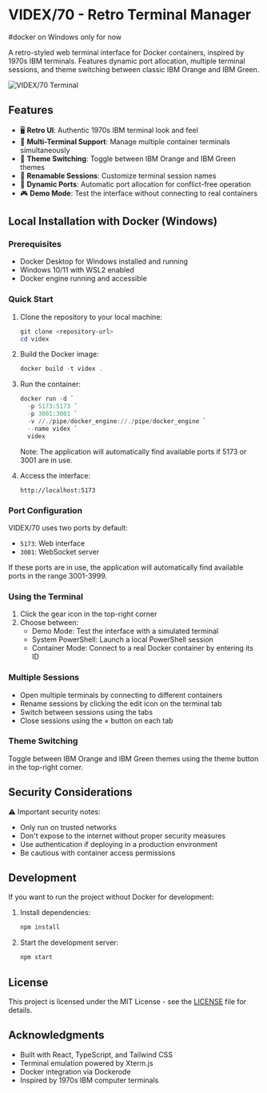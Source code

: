 # VIDEX/70 - Retro Terminal Manager
#docker on Windows only for now

A retro-styled web terminal interface for Docker containers, inspired by 1970s IBM terminals. Features dynamic port allocation, multiple terminal sessions, and theme switching between classic IBM Orange and IBM Green.

![VIDEX/70 Terminal](screenshot.png)

## Features

- 🖥️ **Retro UI**: Authentic 1970s IBM terminal look and feel
- 🔄 **Multi-Terminal Support**: Manage multiple container terminals simultaneously
- 🎨 **Theme Switching**: Toggle between IBM Orange and IBM Green themes
- 📝 **Renamable Sessions**: Customize terminal session names
- 🔌 **Dynamic Ports**: Automatic port allocation for conflict-free operation
- 🎮 **Demo Mode**: Test the interface without connecting to real containers

## Local Installation with Docker (Windows)

### Prerequisites

- Docker Desktop for Windows installed and running
- Windows 10/11 with WSL2 enabled
- Docker engine running and accessible

### Quick Start

1. Clone the repository to your local machine:
   ```powershell
   git clone <repository-url>
   cd videx
   ```

2. Build the Docker image:
   ```powershell
   docker build -t videx .
   ```

3. Run the container:
   ```powershell
   docker run -d `
     -p 5173:5173 `
     -p 3001:3001 `
     -v //./pipe/docker_engine://./pipe/docker_engine `
     --name videx `
     videx
   ```

   Note: The application will automatically find available ports if 5173 or 3001 are in use.

4. Access the interface:
   ```
   http://localhost:5173
   ```

### Port Configuration

VIDEX/70 uses two ports by default:
- `5173`: Web interface
- `3001`: WebSocket server

If these ports are in use, the application will automatically find available ports in the range 3001-3999.

### Using the Terminal

1. Click the gear icon in the top-right corner
2. Choose between:
   - Demo Mode: Test the interface with a simulated terminal
   - System PowerShell: Launch a local PowerShell session
   - Container Mode: Connect to a real Docker container by entering its ID

### Multiple Sessions

- Open multiple terminals by connecting to different containers
- Rename sessions by clicking the edit icon on the terminal tab
- Switch between sessions using the tabs
- Close sessions using the × button on each tab

### Theme Switching

Toggle between IBM Orange and IBM Green themes using the theme button in the top-right corner.

## Security Considerations

⚠️ Important security notes:

- Only run on trusted networks
- Don't expose to the internet without proper security measures
- Use authentication if deploying in a production environment
- Be cautious with container access permissions

## Development

If you want to run the project without Docker for development:

1. Install dependencies:
   ```bash
   npm install
   ```

2. Start the development server:
   ```bash
   npm start
   ```

## License

This project is licensed under the MIT License - see the [LICENSE](LICENSE) file for details.

## Acknowledgments

- Built with React, TypeScript, and Tailwind CSS
- Terminal emulation powered by Xterm.js
- Docker integration via Dockerode
- Inspired by 1970s IBM computer terminals